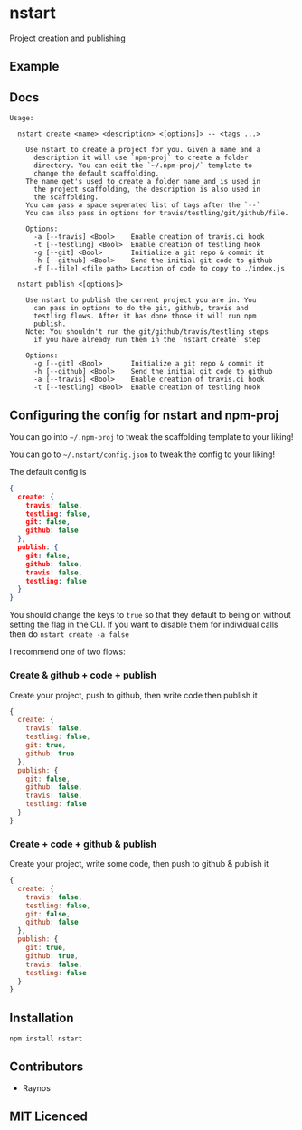 # nstart

<!--
    [![build status][1]][2]
    [![NPM version][3]][4]
    [![Coverage Status][5]][6]
    [![gemnasium Dependency Status][7]][8]
    [![Davis Dependency status][9]][10]
-->

<!-- [![browser support][11]][12] -->

Project creation and publishing

## Example


## Docs

```
Usage:

  nstart create <name> <description> <[options]> -- <tags ...>

    Use nstart to create a project for you. Given a name and a
      description it will use `npm-proj` to create a folder
      directory. You can edit the `~/.npm-proj/` template to
      change the default scaffolding.
    The name get's used to create a folder name and is used in
      the project scaffolding, the description is also used in
      the scaffolding.
    You can pass a space seperated list of tags after the `--`
    You can also pass in options for travis/testling/git/github/file.

    Options:
      -a [--travis] <Bool>    Enable creation of travis.ci hook
      -t [--testling] <Bool>  Enable creation of testling hook
      -g [--git] <Bool>       Initialize a git repo & commit it
      -h [--github] <Bool>    Send the initial git code to github
      -f [--file] <file path> Location of code to copy to ./index.js

  nstart publish <[options]>

    Use nstart to publish the current project you are in. You
      can pass in options to do the git, github, travis and
      testling flows. After it has done those it will run npm
      publish.
    Note: You shouldn't run the git/github/travis/testling steps
      if you have already run them in the `nstart create` step

    Options:
      -g [--git] <Bool>       Initialize a git repo & commit it
      -h [--github] <Bool>    Send the initial git code to github
      -a [--travis] <Bool>    Enable creation of travis.ci hook
      -t [--testling] <Bool>  Enable creation of testling hook
```

## Configuring the config for nstart and npm-proj

You can go into `~/.npm-proj` to tweak the scaffolding template
  to your liking!

You can go to `~/.nstart/config.json` to tweak the config to your
  liking!

The default config is

```json
{
  create: {
    travis: false,
    testling: false,
    git: false,
    github: false
  },
  publish: {
    git: false,
    github: false,
    travis: false,
    testling: false
  }
}
```

You should change the keys to `true` so that they default to being
  on without setting the flag in the CLI. If you want to disable
  them for individual calls then do `nstart create -a false`

I recommend one of two flows:

### Create & github + code + publish

Create your project, push to github, then write code then publish it

```js
{
  create: {
    travis: false,
    testling: false,
    git: true,
    github: true
  },
  publish: {
    git: false,
    github: false,
    travis: false,
    testling: false
  }
}
```

### Create + code + github & publish

Create your project, write some code, then push to github & publish it

```js
{
  create: {
    travis: false,
    testling: false,
    git: false,
    github: false
  },
  publish: {
    git: true,
    github: true,
    travis: false,
    testling: false
  }
}
```

## Installation

`npm install nstart`

## Contributors

 - Raynos

## MIT Licenced

  [1]: https://secure.travis-ci.org/Raynos/nstart.png
  [2]: https://travis-ci.org/Raynos/nstart
  [3]: https://badge.fury.io/js/nstart.png
  [4]: https://badge.fury.io/js/nstart
  [5]: https://coveralls.io/repos/Raynos/nstart/badge.png
  [6]: https://coveralls.io/r/Raynos/nstart
  [7]: https://gemnasium.com/Raynos/nstart.png
  [8]: https://gemnasium.com/Raynos/nstart
  [9]: https://david-dm.org/Raynos/nstart.png
  [10]: https://david-dm.org/Raynos/nstart
  [11]: https://ci.testling.com/Raynos/nstart.png
  [12]: https://ci.testling.com/Raynos/nstart
